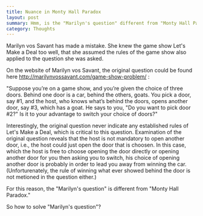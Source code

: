 ```yaml
---
title: Nuance in Monty Hall Paradox
layout: post
summary: Hmm, is the "Marilyn's question" different from "Monty Hall Paradox"?
category: Thoughts
---
```


Marilyn vos Savant has made a mistake. She knew the game show Let's Make a Deal too well, that she assumed the rules of the game show also applied to the question she was asked.

On the website of Marilyn vos Savant, the original question could be found here http://marilynvossavant.com/game-show-problem/ :

"Suppose you’re on a game show, and you’re given the choice of three doors. Behind one door is a car, behind the others, goats. You pick a door, say #1, and the host, who knows what’s behind the doors, opens another door, say #3, which has a goat. He says to you, "Do you want to pick door #2?" Is it to your advantage to switch your choice of doors?"

Interestingly, the original question never indicate any established rules of Let's Make a Deal, which is critical to this question. Examination of the original question reveals that the host is not mandatory to open another door, i.e., the host could just open the door that is choosen. In this case, which the host is free to choose opening the door directly or opening another door for you then asking you to switch, his choice of opening another door is probably in order to lead you away from winning the car. (Unforturenately, the rule of winning what ever showed behind the door is not metioned in the question either.)

For this reason, the "Marilyn's question" is different from "Monty Hall Paradox."

So how to solve "Marilyn's question"?